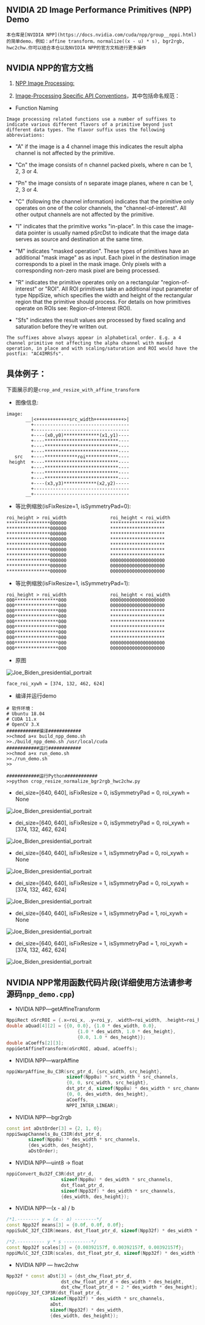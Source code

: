 ##  NVIDIA 2D Image Performance Primitives (NPP) Demo

	本仓库是[NVIDIA NPP](https://docs.nvidia.com/cuda/npp/group__nppi.html)的简单demo，例如：affine transform，normalize((x - u) * s), bgr2rgb, hwc2chw.你可以结合本仓以及NVIDIA NPP的官方文档进行更多操作


## NVIDIA NPP的官方文档

1. [NPP Image Processing:]( https://docs.nvidia.com/cuda/npp/group__nppi.html)

2. [Image-Processing Specific API Conventions](https://docs.nvidia.com/cuda/npp/nppi_conventions_lb.html)，其中包括命名规范：

- Function Naming

```shell
Image processing related functions use a number of suffixes to indicate various different flavors of a primitive beyond just different data types. The flavor suffix uses the following abbreviations:
```

- "A" if the image is a 4 channel image this indicates the result alpha channel is not affected by the primitive.

- "Cn" the image consists of n channel packed pixels, where n can be 1, 2, 3 or 4.

- "Pn" the image consists of n separate image planes, where n can be 1, 2, 3 or 4.

- "C" (following the channel information) indicates that the primitive only operates on one of the color channels, the "channel-of-interest". All other output channels are not affected by the primitive.

- "I" indicates that the primitive works "in-place". In this case the image-data pointer is usually named pSrcDst to indicate that the image data serves as source and destination at the same time.

- "M" indicates "masked operation". These types of primitives have an additional "mask image" as as input. Each pixel in the destination image corresponds to a pixel in the mask image. Only pixels with a corresponding non-zero mask pixel are being processed.

- "R" indicates the primitive operates only on a rectangular "region-of-interest" or "ROI". All ROI primitives take an additional input parameter of type NppiSize, which specifies the width and height of the rectangular region that the primitive should process. For details on how primitives operate on ROIs see: Region-of-Interest (ROI).

- "Sfs" indicates the result values are processed by fixed scaling and saturation before they're written out.

```shell
The suffixes above always appear in alphabetical order. E.g. a 4 channel primitive not affecting the alpha channel with masked operation, in place and with scaling/saturation and ROI would have the postfix: "AC4IMRSfs".
```

## 具体例子：

下面展示的是`crop_and_resize_with_affine_transform`

- 图像信息:

```shell
image:
       __|<++++++++++++src_width+++++++++++>|
         +-----------------------------------
         +-----------------------------------
         +----(x0,y0)*************(x1,y1)----
         +----***************************----
         +----***************************----
         +----***************************----
   src   +----************roi************----
 height  +----***************************----
         +----***************************----
         +----***************************----
         +----***************************----
         +----(x3,y3)************(x2,y2)-----
         +-----------------------------------
       __+-----------------------------------
```

- 等比例缩放(isFixResize=1, isSymmetryPad=0):

```shell
roi_height > roi_width                roi_height < roi_width
****************000000                ********************
****************000000                ********************
****************000000                ********************
****************000000                ********************
****************000000                ********************
****************000000                ********************
****************000000                ********************
****************000000                00000000000000000000
****************000000                00000000000000000000
****************000000                00000000000000000000
```

- 等比例缩放(isFixResize=1, isSymmetryPad=1):

```shell
roi_height > roi_width                roi_height < roi_width
000****************000                00000000000000000000
000****************000                00000000000000000000
000****************000                ********************
000****************000                ********************
000****************000                ********************
000****************000                ********************
000****************000                ********************
000****************000                ********************
000****************000                00000000000000000000
000****************000                00000000000000000000
```

- 原图

![Joe_Biden_presidential_portrait](imgs/Joe_Biden_presidential_portrait_with_roi.jpg)



```shell
face_roi_xywh = [374, 132, 462, 624]
```

- 编译并运行demo


```shell
# 软件环境：
# Ubuntu 18.04 
# CUDA 11.x 
# OpenCV 3.X 
############编译############
>>chmod a+x build_npp_demo.sh
>>./build_npp_demo.sh /usr/local/cuda
############运行############
>>chmod a+x run_demo.sh
>>./run_demo.sh
>>

############运行Python############
>>python crop_resize_normalize_bgr2rgb_hwc2chw.py

```

- dei_size=[640, 640], isFixResize = 0, isSymmetryPad = 0, roi_xywh = None

![Joe_Biden_presidential_portrait](imgs/cpp_des_size_640_isFixResize_0_isSymmetryPad_0/img_after_warpAffine.png)

- dei_size=[640, 640], isFixResize = 0, isSymmetryPad = 0, roi_xywh = [374, 132, 462, 624]

![Joe_Biden_presidential_portrait](imgs/cpp_des_size_640_isFixResize_0_isSymmetryPad_0_roi_xywh_374_132_462_624/img_after_warpAffine.png)

- dei_size=[640, 640], isFixResize = 1, isSymmetryPad = 0, roi_xywh = None

![Joe_Biden_presidential_portrait](imgs/cpp_des_size_640_isFixResize_1_isSymmetryPad_0/img_after_warpAffine.png)

- dei_size=[640, 640], isFixResize = 1, isSymmetryPad = 0, roi_xywh = [374, 132, 462, 624]

![Joe_Biden_presidential_portrait](imgs/cpp_des_size_640_isFixResize_1_isSymmetryPad_0_roi_xywh_374_132_462_624/img_after_warpAffine.png)

- dei_size=[640, 640], isFixResize = 1, isSymmetryPad = 1, roi_xywh = None

![Joe_Biden_presidential_portrait](imgs/cpp_des_size_640_isFixResize_1_isSymmetryPad_1/img_after_warpAffine.png)

- dei_size=[640, 640], isFixResize = 1, isSymmetryPad = 1, roi_xywh = [374, 132, 462, 624]

![Joe_Biden_presidential_portrait](imgs/cpp_des_size_640_isFixResize_1_isSymmetryPad_1_roi_xywh_374_132_462_624/img_after_warpAffine.png)

## NVIDIA NPP常用函数代码片段(详细使用方法请参考源码`npp_demo.cpp`)

- NVIDIA NPP—getAffineTransform

```cpp
NppiRect oSrcROI = {.x=roi_x, .y=roi_y, .width=roi_width, .height=roi_height};
double aQuad[4][2] = {{0, 0.0}, {1.0 * des_width, 0.0},
                          {1.0 * des_width, 1.0 * des_height},
                          {0.0, 1.0 * des_height}};
double aCoeffs[2][3];
nppiGetAffineTransform(oSrcROI, aQuad, aCoeffs);
```

- NVIDIA NPP—warpAffine

```cpp
nppiWarpAffine_8u_C3R(src_ptr_d, {src_width, src_height},
                      sizeof(Npp8u) * src_width * src_channels,
                      {0, 0, src_width, src_height},
                      dst_ptr_d, sizeof(Npp8u) * des_width * src_channels,
                      {0, 0, des_width, des_height},
                      aCoeffs,
                      NPPI_INTER_LINEAR);
```

- NVIDIA NPP—bgr2rgb

```cpp
const int aDstOrder[3] = {2, 1, 0};
nppiSwapChannels_8u_C3IR(dst_ptr_d,
        sizeof(Npp8u) * des_width * src_channels,
        {des_width, des_height},
        aDstOrder);
```

  

- NVIDIA NPP—uint8 -> float

```cpp
nppiConvert_8u32f_C3R(dst_ptr_d, 
                    sizeof(Npp8u) * des_width * src_channels,
                    dst_float_ptr_d,
                    sizeof(Npp32f) * des_width * src_channels,
                    {des_width, des_height});
```

- NVIDIA NPP—(x - a) / b

```cpp
/*1.-------- y = (x - a) --------*/
const Npp32f means[3] = {0.0f, 0.0f, 0.0f};
nppiSubC_32f_C3IR(means, dst_float_ptr_d, sizeof(Npp32f) * des_width * src_channels, {des_width, des_height});

/*2.---------- y * s ----------*/
const Npp32f scales[3] = {0.00392157f, 0.00392157f, 0.00392157f};
nppiMulC_32f_C3IR(scales, dst_float_ptr_d, sizeof(Npp32f) * des_width * src_channels, {des_width, des_height});
```

- NVIDIA NPP — hwc2chw

```cpp
Npp32f * const aDst[3] = {dst_chw_float_ptr_d,
                    dst_chw_float_ptr_d + des_width * des_height,
                    dst_chw_float_ptr_d + 2 * des_width * des_height};
nppiCopy_32f_C3P3R(dst_float_ptr_d,
                sizeof(Npp32f) * des_width * src_channels,
                aDst,
                sizeof(Npp32f) * des_width,
                {des_width, des_height});
```